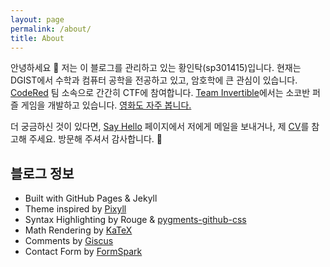 ```yaml
---
layout: page
permalink: /about/
title: About
---
```


안녕하세요 👋 저는 이 블로그를 관리하고 있는 황인탁(sp301415)입니다. 현재는 DGIST에서 수학과 컴퓨터 공학을 전공하고 있고, 암호학에 큰 관심이 있습니다. [CodeRed](https://ko-kr.facebook.com/Codered.hackerteam/) 팀 소속으로 간간히 CTF에 참여합니다. [Team Invertible](https://twitter.com/team_invertible)에서는 소코반 퍼즐 게임을 개발하고 있습니다. [영화도 자주 봅니다.](https://letterboxd.com/sp301415) 

더 궁금하신 것이 있다면, [Say Hello](/contact/) 페이지에서 저에게 메일을 보내거나, 제 [CV](/static/files/CV.pdf)를 참고해 주세요. 방문해 주셔서 감사합니다. 🥰

## 블로그 정보
- Built with GitHub Pages & Jekyll
- Theme inspired by [Pixyll](https://github.com/johno/pixyll)
- Syntax Highlighting by Rouge & [pygments-github-css](https://github.com/PhilipTrauner/pygments-github-css)
- Math Rendering by [KaTeX](https://katex.org/)
- Comments by [Giscus](https://giscus.app/)
- Contact Form by [FormSpark](https://formspark.io/)
